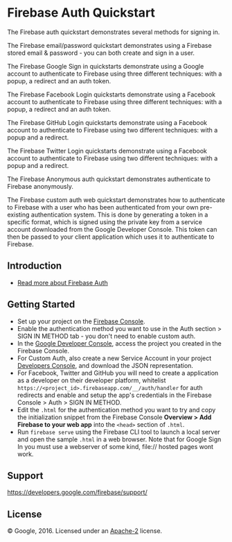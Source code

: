 Firebase Auth Quickstart
=============================

The Firebase auth quickstart demonstrates several methods for signing in.

The Firebase email/password quickstart demonstrates using a Firebase stored email & password - you can both create and sign in a user. 

The Firebase Google Sign in quickstarts demonstrate using a Google account to authenticate to Firebase using three different techniques: with a popup, a redirect and an auth token.

The Firebase Facebook Login quickstarts demonstrate using a Facebook account to authenticate to Firebase using three different techniques: with a popup, a redirect and an auth token.

The Firebase GitHub Login quickstarts demonstrate using a Facebook account to authenticate to Firebase using two different techniques: with a popup and a redirect.

The Firebase Twitter Login quickstarts demonstrate using a Facebook account to authenticate to Firebase using two different techniques: with a popup and a redirect.

The Firebase Anonymous auth quickstart demonstrates authenticate to Firebase anonymously.

The Firebase custom auth web quickstart demonstrates how to authenticate to Firebase with a user who has been authenticated from your own pre-existing authentication system. This is done by generating a token in a specific format, which is signed using the private key from a service account downloaded from the Google Developer Console. This token can then be passed to your client application which uses it to authenticate to Firebase.

Introduction
------------

- [Read more about Firebase Auth](https://firebase.google.com/docs/auth/)

Getting Started
---------------

- Set up your project on the [Firebase Console](http://firebase.google.com/console).
- Enable the authentication method you want to use in the Auth section > SIGN IN METHOD tab - you don't need to enable custom auth.
- In the [Google Developer Console](https://console.developers.google.com), access the project you created in the Firebase Console. 
- For Custom Auth, also create a new Service Account in your project [Developers Console](https://console.developers.google.com/apis/credentials/serviceaccountkey?project=_), and download the JSON representation.
- For Facebook, Twitter and GitHub you will need to create a application as a developer on their developer platform, whitelist `https://<project_id>.firebaseapp.com/__/auth/handler` for auth redirects and enable and setup the app's credentials in the Firebase Console > Auth > SIGN IN METHOD.
- Edit the `.html` for the authentication method you want to try and copy the initialization snippet from the Firebase Console **Overview > Add Firebase to your web app** into the `<head>` section of `.html`.
- Run `firebase serve` using the Firebase CLI tool to launch a local server and open the sample `.html` in a web browser. Note that for Google Sign In you must use a webserver of some kind, file:// hosted pages wont work.

Support
-------

https://developers.google.com/firebase/support/


License
-------

© Google, 2016. Licensed under an [Apache-2](../LICENSE) license.